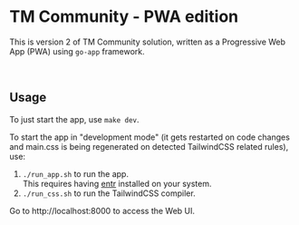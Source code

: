 # TM Community - PWA edition

This is version 2 of TM Community solution, written as a Progressive Web App (PWA) using `go-app` framework.

<br/>

## Usage

To just start the app, use `make dev`.

To start the app in "development mode" (it gets restarted on code changes and main.css is being regenerated on detected TailwindCSS related rules), use:

1. `./run_app.sh` to run the app.<br>
   This requires having [entr](https://eradman.com/entrproject/) installed on your system.
2. `./run_css.sh` to run the TailwindCSS compiler.

Go to http://localhost:8000 to access the Web UI.

<br/>
